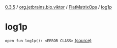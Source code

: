 [0.3.5](../../index.md) / [org.jetbrains.bio.viktor](../index.md) / [FlatMatrixOps](index.md) / [log1p](.)

# log1p

`open fun log1p(): <ERROR CLASS>` [(source)](https://github.com/JetBrains-Research/viktor/blob/0.3.5/src/main/kotlin/org/jetbrains/bio/viktor/StridedMatrix.kt#L112)
